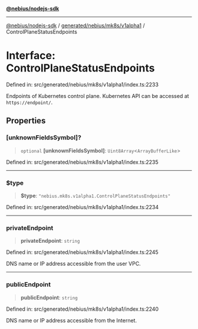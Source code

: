 [**@nebius/nodejs-sdk**](../../../../../README.md)

---

[@nebius/nodejs-sdk](../../../../../README.md) / [generated/nebius/mk8s/v1alpha1](../README.md) / ControlPlaneStatusEndpoints

# Interface: ControlPlaneStatusEndpoints

Defined in: src/generated/nebius/mk8s/v1alpha1/index.ts:2233

Endpoints of Kubernetes control plane. Kubernetes API can be accessed at `https://endpoint/`.

## Properties

### \[unknownFieldsSymbol\]?

> `optional` **\[unknownFieldsSymbol\]**: `Uint8Array`\<`ArrayBufferLike`\>

Defined in: src/generated/nebius/mk8s/v1alpha1/index.ts:2235

---

### $type

> **$type**: `"nebius.mk8s.v1alpha1.ControlPlaneStatusEndpoints"`

Defined in: src/generated/nebius/mk8s/v1alpha1/index.ts:2234

---

### privateEndpoint

> **privateEndpoint**: `string`

Defined in: src/generated/nebius/mk8s/v1alpha1/index.ts:2245

DNS name or IP address accessible from the user VPC.

---

### publicEndpoint

> **publicEndpoint**: `string`

Defined in: src/generated/nebius/mk8s/v1alpha1/index.ts:2240

DNS name or IP address accessible from the Internet.
